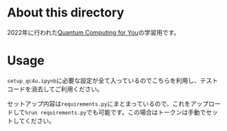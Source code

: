 # About this directory
2022年に行われた[Quantum Computing for You](https://altema.is.tohoku.ac.jp/QC4U/)の学習用です。

# Usage

`setup_qc4u.ipynb`に必要な設定が全て入っているのでこちらを利用し、テストコードを消去してご利用ください。

セットアップ内容は`requirements.py`にまとまっているので、これをアップロードして`%run requirements.py`でも可能です。この場合はトークンは手動でセットしてください。
